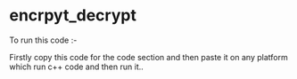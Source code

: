 # encrpyt_decrypt
To run this code :-
 
Firstly copy this code for the code section and then paste it on any platform which run c++ code and then run it..

